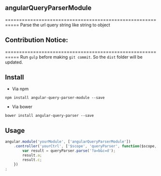## angularQueryParserModule
===========================================================
Parse the url query string like string to object

## Contribution Notice:
===========================================================
Run `gulp` before making `git commit`. So the `dist` folder will be updated.

## Install
 - Via npm
```
npm install angular-query-parser-module --save
```
 - Via bower
```
bower install angular-query-parser --save
```

## Usage
```javascript
angular.module('yourModule', ['angularQueryParserModule'])
    .controller('yourCtrl', ['$scope', 'queryParser', function($scope, queryParser) {
        var result = queryParser.parse('?a=b&c=d');
        result.a;
        result.c;
    })
;
```